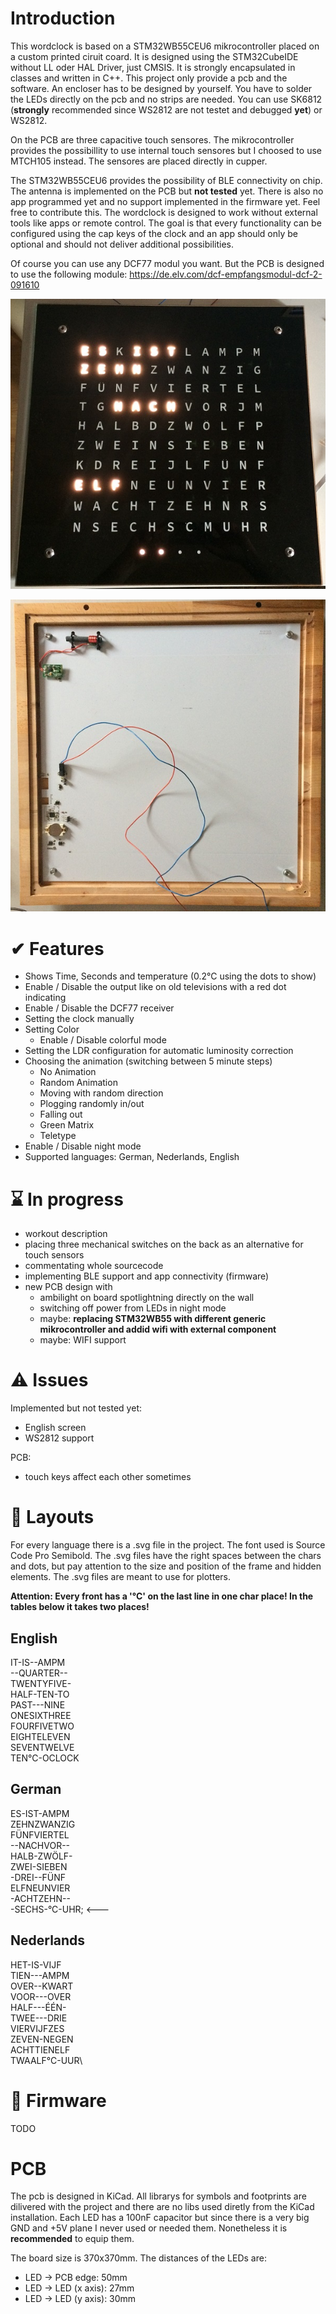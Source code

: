 # Introduction
This wordclock is based on a STM32WB55CEU6 mikrocontroller placed on a custom printed ciruit coard.
It is designed using the STM32CubeIDE without LL oder HAL Driver, just CMSIS.
It is strongly encapsulated in classes and written in C++.
This project only provide a pcb and the software. An encloser has to be designed by yourself.
You have to solder the LEDs directly on the pcb and no strips are needed. You can use SK6812 (**strongly** recommended since WS2812 are not testet and debugged **yet**) or WS2812.

On the PCB are three capacitive touch sensores. The mikrocontroller provides the possibillity to use internal touch sensores but I choosed to use MTCH105 instead. The sensores are placed directly in cupper.

The STM32WB55CEU6 provides the possibility of BLE connectivity on chip. The antenna is implemented on the PCB but **not tested** yet. There is also no app programmed yet and no support implemented in the firmware yet. Feel free to contribute this. 
The wordclock is designed to work without external tools like apps or remote control. The goal is that every functionality can be configured using the cap keys of the clock and an app should only be optional and should not deliver additional possibilities.

Of course you can use any DCF77 modul you want. But the PCB is designed to use the following module: https://de.elv.com/dcf-empfangsmodul-dcf-2-091610

![Front](/images/IMG1.JPG)

![Back](/images/IMG2.JPG)

# ✔ Features
* Shows Time, Seconds and temperature (0.2°C  using the dots to show)
* Enable / Disable the output like on old televisions with a red dot indicating
* Enable / Disable the DCF77 receiver
* Setting the clock manually
* Setting Color
  * Enable / Disable colorful mode
* Setting the LDR configuration for automatic luminosity correction
* Choosing the animation (switching between 5 minute steps)
  * No Animation
  * Random Animation
  * Moving with random direction
  * Plogging randomly in/out
  * Falling out
  * Green Matrix
  * Teletype
* Enable / Disable night mode
* Supported languages: German, Nederlands, English

# ⌛ In progress
* workout description
* placing three mechanical switches on the back as an alternative for touch sensors
* commentating whole sourcecode
* implementing BLE support and app connectivity (firmware)
* new PCB design with
  * ambilight on board spotlightning directly on the wall
  * switching off power from LEDs in night mode
  * maybe: __replacing STM32WB55 with different generic mikrocontroller and addid wifi with external component__
  * maybe: WIFI support

# ⚠️ Issues
Implemented but not tested yet:
* English screen
* WS2812 support

PCB:
* touch keys affect each other sometimes


# 💾 Layouts
For every language there is a .svg file in the project. The font used is Source Code Pro Semibold. The .svg files have the right spaces between the chars and dots, but pay attention to the size and position of the frame and hidden elements. The .svg files are meant to use for plotters.

**Attention: Every front has a '°C' on the last line in __one__ char place! In the tables below it takes __two__ places!**

## English
IT-IS--AMPM\
--QUARTER--\
TWENTYFIVE-\
HALF-TEN-TO\
PAST---NINE\
ONESIXTHREE\
FOURFIVETWO\
EIGHTELEVEN\
SEVENTWELVE\
TEN°C-OCLOCK

## German
ES-IST-AMPM\
ZEHNZWANZIG\
FÜNFVIERTEL\
--NACHVOR--\
HALB-ZWÖLF-\
ZWEI-SIEBEN\
-DREI--FÜNF\
ELFNEUNVIER\
-ACHTZEHN--\
-SECHS-°C-UHR; <---

## Nederlands
HET-IS-VIJF\
TIEN---AMPM\
OVER--KWART\
VOOR---OVER\
HALF---ÉÉN-\
TWEE---DRIE\
VIERVIJFZES\
ZEVEN-NEGEN\
ACHTTIENELF\
TWAALF°C-UUR\

# 📃 Firmware
TODO

# PCB
The pcb is designed in KiCad. All librarys for symbols and footprints are dilivered with the project and there are no libs used diretly from the KiCad installation.
Each LED has a 100nF capacitor but since there is a very big GND and +5V plane I never used or needed them. Nonetheless it is **recommended** to equip them.

The board size is 370x370mm. The distances of the LEDs are:
* LED -> PCB edge: 50mm
* LED -> LED (x axis): 27mm
* LED -> LED (y axis): 30mm